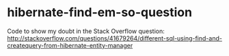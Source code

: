 # hibernate-find-em-so-question

Code to show my doubt in the Stack Overflow question: http://stackoverflow.com/questions/41679264/different-sql-using-find-and-createquery-from-hibernate-entity-manager
